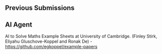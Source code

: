 ## Previous Submissions

## AI Agent 

AI to Solve Maths Example Sheets at University of Cambridge.  (Finley Stirk, Eliyahu Gluschove-Koppel and Ronak De) - https://github.com/egkoppel/example-papers
